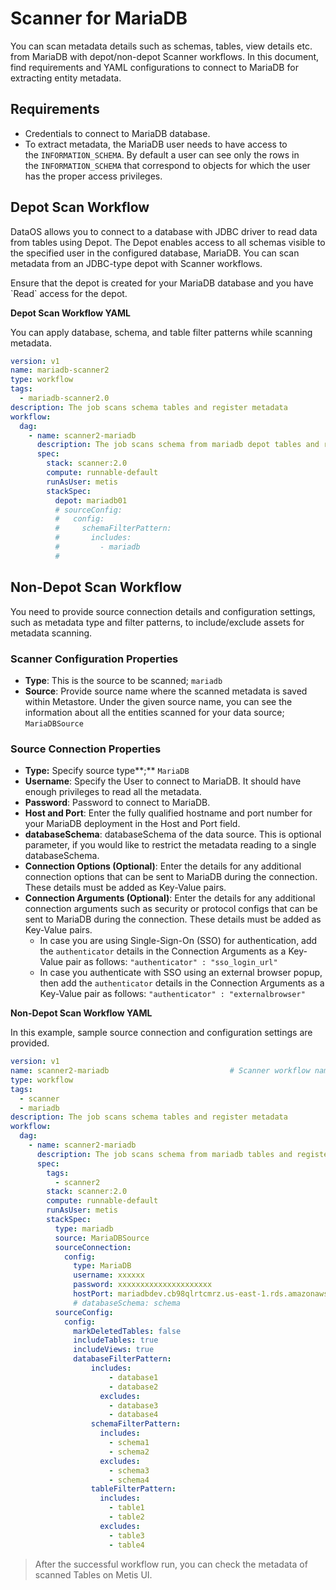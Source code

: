 # Scanner for MariaDB

You can scan metadata details such as schemas, tables, view details etc. from MariaDB with depot/non-depot Scanner workflows. In this document, find requirements and YAML configurations to connect to MariaDB for extracting entity metadata. 

## Requirements

- Credentials to connect to MariaDB database.
- To extract metadata, the MariaDB user needs to have access to the `INFORMATION_SCHEMA`. By default a user can see only the rows in the `INFORMATION_SCHEMA` that correspond to objects for which the user has the proper access privileges.

## Depot Scan Workflow

DataOS allows you to connect to a database with JDBC driver to read data from tables using Depot. The Depot enables access to all schemas visible to the specified user in the configured database, MariaDB. You can scan metadata from an JDBC-type depot with Scanner workflows.


<aside class="callout">
Ensure that the depot is created for your MariaDB database and you have `Read` access for the depot.
</aside>


**Depot Scan Workflow YAML**

You can apply database, schema, and table filter patterns while scanning metadata.

```yaml
version: v1
name: mariadb-scanner2
type: workflow
tags:
  - mariadb-scanner2.0
description: The job scans schema tables and register metadata
workflow:
  dag:
    - name: scanner2-mariadb
      description: The job scans schema from mariadb depot tables and register metadata to metis2
      spec:
        stack: scanner:2.0
        compute: runnable-default
        runAsUser: metis
        stackSpec:
          depot: mariadb01
          # sourceConfig:
          #   config:
          #     schemaFilterPattern:
          #       includes:
          #         - mariadb     
          #   
```


## Non-Depot Scan Workflow

You need to provide source connection details and configuration settings, such as metadata type and filter patterns, to include/exclude assets for metadata scanning. 

### **Scanner Configuration Properties**

- **Type**: This is the source to be scanned; `mariadb`
- **Source**: Provide source name where the scanned metadata is saved within Metastore. Under the given source name, you can see the information about all the entities scanned for your data source; `MariaDBSource`

### **Source Connection Properties**

- **Type:** Specify source type**;** `MariaDB`
- **Username**: Specify the User to connect to MariaDB. It should have enough privileges to read all the metadata.
- **Password**: Password to connect to MariaDB.
- **Host and Port**: Enter the fully qualified hostname and port number for your MariaDB deployment in the Host and Port field.
- **databaseSchema**: databaseSchema of the data source. This is optional parameter, if you would like to restrict the metadata reading to a single databaseSchema.
- **Connection Options (Optional)**: Enter the details for any additional connection options that can be sent to MariaDB during the connection. These details must be added as Key-Value pairs.
- **Connection Arguments (Optional)**: Enter the details for any additional connection arguments such as security or protocol configs that can be sent to MariaDB during the connection. These details must be added as Key-Value pairs.
    - In case you are using Single-Sign-On (SSO) for authentication, add the `authenticator` details in the Connection Arguments as a Key-Value pair as follows: `"authenticator" : "sso_login_url"`
    - In case you authenticate with SSO using an external browser popup, then add the `authenticator` details in the Connection Arguments as a Key-Value pair as follows: `"authenticator" : "externalbrowser"`

**Non-Depot Scan Workflow YAML**


In this example, sample source connection and configuration settings are provided.

```yaml
version: v1
name: scanner2-mariadb                           # Scanner workflow name
type: workflow
tags:
  - scanner
  - mariadb
description: The job scans schema tables and register metadata
workflow:
  dag:
    - name: scanner2-mariadb                           
      description: The job scans schema from mariadb tables and registers their metadata to metis2
      spec:
        tags:
          - scanner2
        stack: scanner:2.0                            
        compute: runnable-default                     
        runAsUser: metis
        stackSpec:
          type: mariadb
          source: MariaDBSource
          sourceConnection:
            config:
              type: MariaDB
              username: xxxxxx
              password: xxxxxxxxxxxxxxxxxxxxx
              hostPort: mariadbdev.cb98qlrtcmrz.us-east-1.rds.amazonaws.com:3306
              # databaseSchema: schema
          sourceConfig:
            config:
              markDeletedTables: false
              includeTables: true
              includeViews: true
              databaseFilterPattern:
	              includes:
	                  - database1
	                  - database2
	                excludes:
	                  - database3
	                  - database4
	              schemaFilterPattern:
	                includes:
	                  - schema1
	                  - schema2
	                excludes:
	                  - schema3
	                  - schema4
	              tableFilterPattern:
	                includes:
	                  - table1
	                  - table2
	                excludes:
	                  - table3
	                  - table4
```

> After the successful workflow run, you can check the metadata of scanned Tables on Metis UI.
